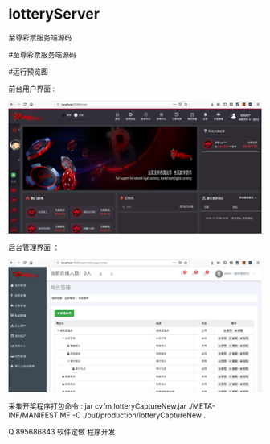 # lotteryServer
至尊彩票服务端源码


#至尊彩票服务端源码 

#运行预览图

前台用户界面  :

![至尊](lotteryServer源码/至尊服务端.png "optional title")

后台管理界面  ：

![管理](lotteryServer源码/管理端.jpg "optional title")

采集开奖程序打包命令 : jar cvfm lotteryCaptureNew.jar ./META-INF/MANIFEST.MF -C ./out/production/lotteryCaptureNew .

Q 895686843 软件定做  程序开发
